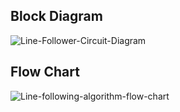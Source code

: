## Block Diagram
![Line-Follower-Circuit-Diagram](https://user-images.githubusercontent.com/98813735/157264217-037fb439-bd9f-4b5c-925d-8d77a376e3f1.png)



## Flow Chart
![Line-following-algorithm-flow-chart](https://user-images.githubusercontent.com/98813735/157265496-38423d06-09bd-4263-9e33-4ee1c058a039.png)




